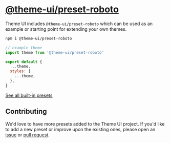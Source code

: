 # [@theme-ui/preset-roboto](https://theme-ui.com/presets/roboto)

Theme UI includes `@theme-ui/preset-roboto` which can be used as an example or
starting point for extending your own themes.

```sh
npm i @theme-ui/preset-roboto
```

```jsx
// example theme
import theme from '@theme-ui/preset-roboto'

export default {
  ...theme,
  styles: {
    ...theme,
  },
}
```

[See all built-in presets][demo]

## Contributing

We'd love to have more presets added to the Theme UI project.
If you'd like to add a new preset or improve upon the existing ones, please open an [issue][] or [pull request][].

[issue]: https://github.com/system-ui/theme-ui/issues
[pull request]: https://github.com/system-ui/theme-ui/pulls
[demo]: https://theme-ui.com/demo
